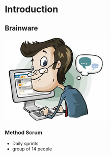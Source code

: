 # Introduction

## Brainware
![img](../images/kartun-chatting-facebook.jpg)

### Method Scrum  
- Daily sprints
- group of 14 people
